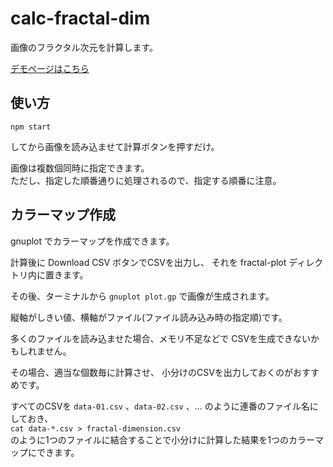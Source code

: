 # calc-fractal-dim

画像のフラクタル次元を計算します。

[デモページはこちら](https://kutc-fractal.web.app)

## 使い方

`npm start`

してから画像を読み込ませて計算ボタンを押すだけ。

画像は複数個同時に指定できます。\
ただし、指定した順番通りに処理されるので、指定する順番に注意。


## カラーマップ作成

gnuplot でカラーマップを作成できます。

計算後に Download CSV ボタンでCSVを出力し、
それを fractal-plot ディレクトリ内に置きます。

その後、ターミナルから `gnuplot plot.gp` で画像が生成されます。

縦軸がしきい値、横軸がファイル(ファイル読み込み時の指定順)です。

多くのファイルを読み込ませた場合、メモリ不足などで
CSVを生成できないかもしれません。

その場合、適当な個数毎に計算させ、
小分けのCSVを出力しておくのがおすすめです。

すべてのCSVを `data-01.csv` 、`data-02.csv` 、... のように連番のファイル名にしておき、\
`cat data-*.csv > fractal-dimension.csv`\
のように1つのファイルに結合することで小分けに計算した結果を1つのカラーマップにできます。

